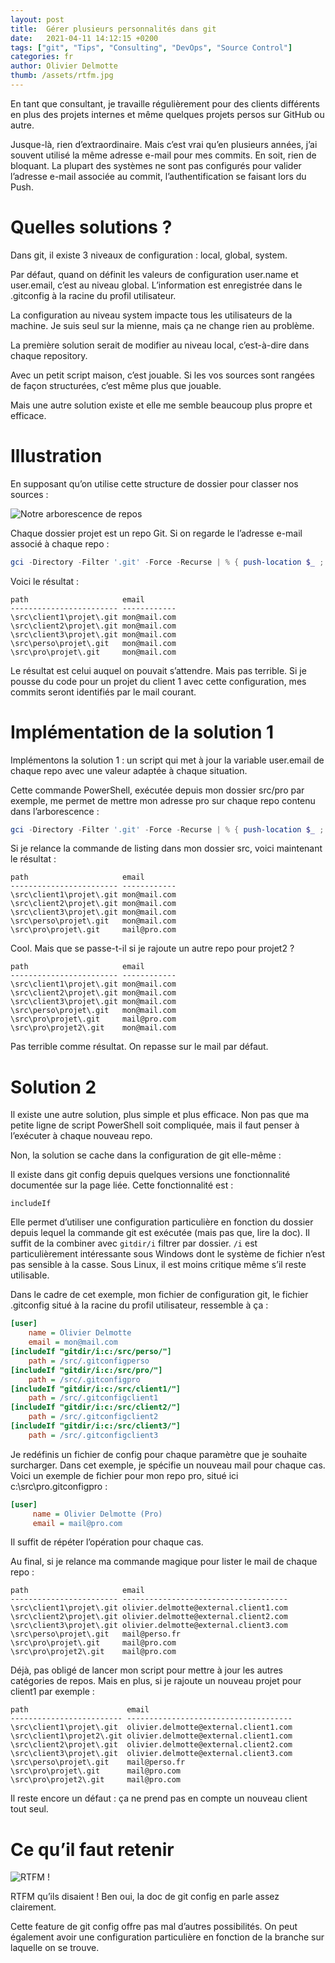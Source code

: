 ```yaml
---
layout: post
title:  Gérer plusieurs personnalités dans git
date:   2021-04-11 14:12:15 +0200
tags: ["git", "Tips", "Consulting", "DevOps", "Source Control"]
categories: fr
author: Olivier Delmotte
thumb: /assets/rtfm.jpg
---
```

En tant que consultant, je travaille régulièrement pour des clients différents en plus des projets internes et même quelques projets persos sur GitHub ou autre.

Jusque-là, rien d’extraordinaire. Mais c’est vrai qu’en plusieurs années, j’ai souvent utilisé la même adresse e-mail pour mes commits. En soit, rien de bloquant. La plupart des systèmes ne sont pas configurés pour valider l’adresse e-mail associée au commit, l’authentification se faisant lors du Push.

# Quelles solutions ?

Dans git, il existe 3 niveaux de configuration : local, global, system.

Par défaut, quand on définit les valeurs de configuration user.name et user.email, c’est au niveau global. L’information est enregistrée dans le .gitconfig à la racine du profil utilisateur.

La configuration au niveau system impacte tous les utilisateurs de la machine. Je suis seul sur la mienne, mais ça ne change rien au problème.

La première solution serait de modifier au niveau local, c’est-à-dire dans chaque repository.

Avec un petit script maison, c’est jouable. Si les vos sources sont rangées de façon structurées, c’est même plus que jouable.

Mais une autre solution existe et elle me semble beaucoup plus propre et efficace.
# Illustration
En supposant qu’on utilise cette structure de dossier pour classer nos sources :

![Notre arborescence de repos](/assets/arbo.png)

Chaque dossier projet est un repo Git. Si on regarde le l’adresse e-mail associé à chaque repo :
```powershell
gci -Directory -Filter '.git' -Force -Recurse | % { push-location $_ ; $email = git config user.email ; Pop-Location; New-Object psobject -Property @{ path = $_.FullName; email = $email }}
```
Voici le résultat :
```
path                     email
------------------------ ------------
\src\client1\projet\.git mon@mail.com
\src\client2\projet\.git mon@mail.com
\src\client3\projet\.git mon@mail.com
\src\perso\projet\.git   mon@mail.com
\src\pro\projet\.git     mon@mail.com
```
Le résultat est celui auquel on pouvait s’attendre. Mais pas terrible. Si je pousse du code pour un projet du client 1 avec cette configuration, mes commits seront identifiés par le mail courant.
# Implémentation de la solution 1
Implémentons la solution 1 : un script qui met à jour la variable user.email de chaque repo avec une valeur adaptée à chaque situation.

Cette commande PowerShell, exécutée depuis mon dossier src/pro par exemple, me permet de mettre mon adresse pro sur chaque repo contenu dans l’arborescence :
```powershell
gci -Directory -Filter '.git' -Force -Recurse | % { push-location $_ ; git config --local user.email "mail@pro.com" ; Pop-Location;}
```
Si je relance la commande de listing dans mon dossier src\, voici maintenant le résultat :
```
path                     email
------------------------ ------------
\src\client1\projet\.git mon@mail.com
\src\client2\projet\.git mon@mail.com
\src\client3\projet\.git mon@mail.com
\src\perso\projet\.git   mon@mail.com
\src\pro\projet\.git     mail@pro.com
```
Cool. Mais que se passe-t-il si je rajoute un autre repo pour projet2 ?
```
path                     email
------------------------ ------------
\src\client1\projet\.git mon@mail.com
\src\client2\projet\.git mon@mail.com
\src\client3\projet\.git mon@mail.com
\src\perso\projet\.git   mon@mail.com
\src\pro\projet\.git     mail@pro.com
\src\pro\projet2\.git    mon@mail.com
```
Pas terrible comme résultat. On repasse sur le mail par défaut.
# Solution 2
Il existe une autre solution, plus simple et plus efficace. Non pas que ma petite ligne de script PowerShell soit compliquée, mais il faut penser à l’exécuter à chaque nouveau repo.

Non, la solution se cache dans la configuration de git elle-même :

Il existe dans git config depuis quelques versions une fonctionnalité documentée sur la page liée. Cette fonctionnalité est :

```
includeIf
```

Elle permet d’utiliser une configuration particulière en fonction du dossier depuis lequel la commande git est exécutée (mais pas que, lire la doc). Il suffit de la combiner avec ```gitdir/i``` filtrer par dossier. ```/i``` est particulièrement intéressante sous Windows dont le système de fichier n’est pas sensible à la casse. Sous Linux, il est moins critique même s’il reste utilisable.

Dans le cadre de cet exemple, mon fichier de configuration git, le fichier .gitconfig situé à la racine du profil utilisateur, ressemble à ça :

```ini
[user]
    name = Olivier Delmotte
    email = mon@mail.com
[includeIf "gitdir/i:c:/src/perso/"]
    path = /src/.gitconfigperso
[includeIf "gitdir/i:c:/src/pro/"]
    path = /src/.gitconfigpro
[includeIf "gitdir/i:c:/src/client1/"]
    path = /src/.gitconfigclient1
[includeIf "gitdir/i:c:/src/client2/"]
    path = /src/.gitconfigclient2
[includeIf "gitdir/i:c:/src/client3/"]
    path = /src/.gitconfigclient3
```

Je redéfinis un fichier de config pour chaque paramètre que je souhaite surcharger. Dans cet exemple, je spécifie un nouveau mail pour chaque cas. Voici un exemple de fichier pour mon repo pro, situé ici c:\src\pro\.gitconfigpro :

```ini
[user]
     name = Olivier Delmotte (Pro)
     email = mail@pro.com
```

Il suffit de répéter l’opération pour chaque cas.

Au final, si je relance ma commande magique pour lister le mail de chaque repo :

```
path                     email
------------------------ -------------------------------------
\src\client1\projet\.git olivier.delmotte@external.client1.com
\src\client2\projet\.git olivier.delmotte@external.client2.com
\src\client3\projet\.git olivier.delmotte@external.client3.com
\src\perso\projet\.git   mail@perso.fr
\src\pro\projet\.git     mail@pro.com
\src\pro\projet2\.git    mail@pro.com
```

Déjà, pas obligé de lancer mon script pour mettre à jour les autres catégories de repos. Mais en plus, si je rajoute un nouveau projet pour client1 par exemple :

```
path                      email
------------------------- -------------------------------------
\src\client1\projet\.git  olivier.delmotte@external.client1.com
\src\client1\projet2\.git olivier.delmotte@external.client1.com
\src\client2\projet\.git  olivier.delmotte@external.client2.com
\src\client3\projet\.git  olivier.delmotte@external.client3.com
\src\perso\projet\.git    mail@perso.fr
\src\pro\projet\.git      mail@pro.com
\src\pro\projet2\.git     mail@pro.com
```

Il reste encore un défaut : ça ne prend pas en compte un nouveau client tout seul.

# Ce qu’il faut retenir

![RTFM !](/assets/rtfm.jpg)

RTFM qu’ils disaient ! Ben oui, la doc de git config en parle assez clairement.

Cette feature de git config offre pas mal d’autres possibilités. On peut également avoir une configuration particulière en fonction de la branche sur laquelle on se trouve.